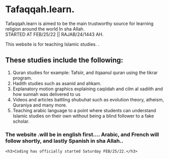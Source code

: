 # Tafaqqah.learn. 
Tafaqqah.learn is aimed to be the main trustworthy source for learning religion around the world In sha Allah.  
STARTED AT FEB/25/22 || RAJAB/24/1443 AH.

This website is for teaching Islamic studies. .</h1>
    <h2>These studies include the following:</h2>
    <ol>
        <li>Quran studies for example: Tafsiir, and itqaanul quran using the tikrar program.</li>
        <li>Hadith studies such as asanid and ahkam.</li>
        <li>Explanatory motion graphics explaining caqiidah and cilm al xadiith and how sunnah was delivered to us</li>
        <li>Videos and articles battling shubuhat such as evolution theory, atheism, Quraniya and many more.</li>
        <li>Teaching arabic language to a point where students can understand Islamic studies on their own without being a blind follower to a fake scholar.</li>
    </ol>
    <h3>The website .will be in english first.... Arabic, and French will follow shortly, and lastly Spanish in sha Allah..</h3>

    <h3>Coding has officially started Saturday FEB/25/22.</h3>
